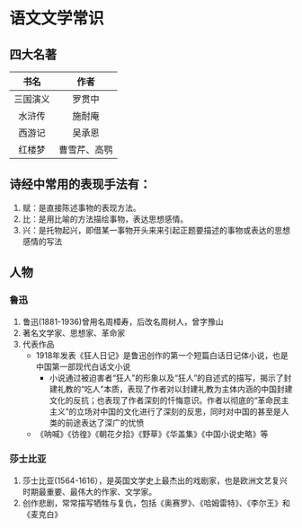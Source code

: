 # 语文文学常识
## 四大名著
|书名|作者|
|:---:|:---:|
|三国演义|罗贯中|
|水浒传|施耐庵|
|西游记|吴承恩|
|红楼梦|曹雪芹、高鹗|
## 诗经中常用的表现手法有：
1. 赋：是直接陈述事物的表现方法。
2. 比：是用比喻的方法描绘事物，表达思想感情。
3. 兴：是托物起兴，即借某一事物开头来来引起正题要描述的事物或表达的思想感情的写法
## 人物
### 鲁迅
1. 鲁迅(1881-1936)曾用名周樟寿，后改名周树人，曾字豫山
2. 著名文学家、思想家、革命家
3. 代表作品
   * 1918年发表《狂人日记》是鲁迅创作的第一个短篇白话日记体小说，也是中国第一部现代白话文小说
     * 小说通过被迫害者“狂人”的形象以及“狂人”的自述式的描写，揭示了封建礼教的“吃人”本质，表现了作者对以封建礼教为主体内涵的中国封建文化的反抗；也表现了作者深刻的忏悔意识。作者以彻底的“革命民主主义”的立场对中国的文化进行了深刻的反思，同时对中国的甚至是人类的前途表达了深广的忧愤
   * 《呐喊》《彷徨》《朝花夕拾》《野草》《华盖集》《中国小说史略》等
### 莎士比亚
1. 莎士比亚(1564-1616），是英国文学史上最杰出的戏剧家，也是欧洲文艺复兴时期最重要、最伟大的作家、文学家。
2. 创作悲剧，常常描写牺牲与复仇，包括《奥赛罗》、《哈姆雷特》、《李尔王》和《麦克白》
